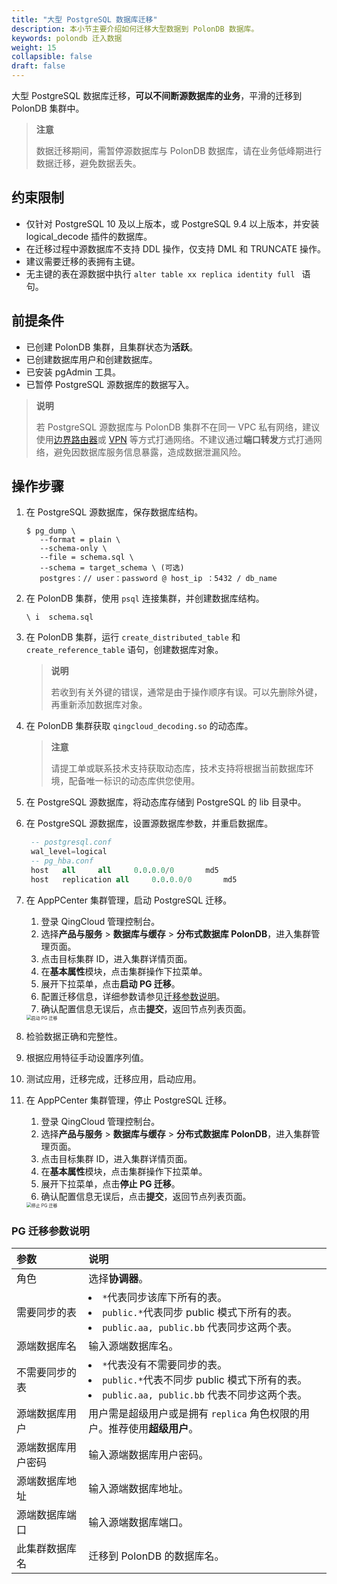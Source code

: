 ```yaml
---
title: "大型 PostgreSQL 数据库迁移"
description: 本小节主要介绍如何迁移大型数据到 PolonDB 数据库。 
keywords: polondb 迁入数据
weight: 15
collapsible: false
draft: false
---
```


大型 PostgreSQL 数据库迁移，**可以不间断源数据库的业务**，平滑的迁移到 PolonDB 集群中。

> **注意**
> 
> 数据迁移期间，需暂停源数据库与 PolonDB 数据库，请在业务低峰期进行数据迁移，避免数据丢失。

## 约束限制

- 仅针对 PostgreSQL 10 及以上版本，或 PostgreSQL 9.4 以上版本，并安装 logical_decode 插件的数据库。
- 在迁移过程中源数据库不支持 DDL 操作，仅支持 DML 和 TRUNCATE 操作。
- 建议需要迁移的表拥有主键。
- 无主键的表在源数据中执行 `alter table xx replica identity full ` 语句。

## 前提条件

- 已创建 PolonDB 集群，且集群状态为**活跃**。
- 已创建数据库用户和创建数据库。
- 已安装 pgAdmin 工具。
- 已暂停 PostgreSQL 源数据库的数据写入。
  
> **说明**
> 
> 若 PostgreSQL 源数据库与 PolonDB 集群不在同一 VPC 私有网络，建议使用[边界路由器](../../../../../network/border_router/)或 [VPN](../../../../../network/vpc/manual/vpn/) 等方式打通网络。不建议通过**端口转发**方式打通网络，避免因数据库服务信息暴露，造成数据泄漏风险。

## 操作步骤

1. 在 PostgreSQL 源数据库，保存数据库结构。

    ```shell
    $ pg_dump \ 
       --format = plain \ 
       --schema-only \ 
       --file = schema.sql \ 
       --schema = target_schema \ (可选)
       postgres：// user：password @ host_ip ：5432 / db_name
    ```

2. 在 PolonDB 集群，使用 `psql` 连接集群，并创建数据库结构。

    ```
    \ i  schema.sql
    ```

3. 在 PolonDB 集群，运行 `create_distributed_table` 和 `create_reference_table` 语句，创建数据库对象。
   
   > **说明**
   > 
   > 若收到有关外键的错误，通常是由于操作顺序有误。可以先删除外键，再重新添加数据库对象。

4. 在 PolonDB 集群获取 `qingcloud_decoding.so` 的动态库。
   
   > **注意**
   > 
   > 请提工单或联系技术支持获取动态库，技术支持将根据当前数据库环境，配备唯一标识的动态库供您使用。

5. 在 PostgreSQL 源数据库，将动态库存储到 PostgreSQL 的 lib 目录中。

6. 在 PostgreSQL 源数据库，设置源数据库参数，并重启数据库。

    ```sql
     -- postgresql.conf
     wal_level=logical
     -- pg_hba.conf
     host	all		all		0.0.0.0/0		md5
     host	replication	all		0.0.0.0/0		md5
    ```

7. 在 AppPCenter 集群管理，启动 PostgreSQL 迁移。

   1. 登录 QingCloud 管理控制台。
   2. 选择**产品与服务** > **数据库与缓存** > **分布式数据库 PolonDB**，进入集群管理页面。
   3. 点击目标集群 ID，进入集群详情页面。
   4. 在**基本属性**模块，点击集群操作下拉菜单。
   5. 展开下拉菜单，点击**启动 PG 迁移**。
   6. 配置迁移信息，详细参数请参见[迁移参数说明](#pg-迁移参数说明)。
   7. 确认配置信息无误后，点击**提交**，返回节点列表页面。

   <img src="../../../_images/image-StartPGMigrate.png" alt="启动 PG 迁移" style="zoom:50%;" />

8.  检验数据正确和完整性。

9.  根据应用特征手动设置序列值。

10. 测试应用，迁移完成，迁移应用，启动应用。

11. 在 AppPCenter 集群管理，停止 PostgreSQL 迁移。

    1. 登录 QingCloud 管理控制台。
    2. 选择**产品与服务** > **数据库与缓存** > **分布式数据库 PolonDB**，进入集群管理页面。
    3. 点击目标集群 ID，进入集群详情页面。
    4. 在**基本属性**模块，点击集群操作下拉菜单。
    5. 展开下拉菜单，点击**停止 PG 迁移**。
    6. 确认配置信息无误后，点击**提交**，返回节点列表页面。

    <img src="../../../_images/image-FinishPGMigrate.png" alt="停止 PG 迁移" style="zoom:50%;" />

### PG 迁移参数说明

|参数    |说明    |
|:----  |:----   |
|角色    | 选择**协调器**。|
|需要同步的表   |  <li>`*`代表同步该库下所有的表。 <li>`public.*`代表同步 public 模式下所有的表。 <li>`public.aa, public.bb` 代表同步这两个表。|
|源端数据库名   |  输入源端数据库名。|
|不需要同步的表   |   <li>`*`代表没有不需要同步的表。 <li>`public.*`代表不同步 public 模式下所有的表。 <li>`public.aa, public.bb` 代表不同步这两个表。|
|源端数据库用户   |  用户需是超级用户或是拥有 `replica` 角色权限的用户。推荐使用**超级用户**。|
|源端数据库用户密码   |  输入源端数据库用户密码。|
|源端数据库地址   |  输入源端数据库地址。|
|源端数据库端口   |  输入源端数据库端口。|
|此集群数据库名   |  迁移到 PolonDB 的数据库名。|
